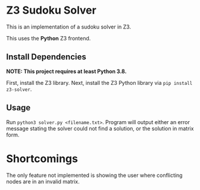 # Z3 Sudoku Solver
This is an implementation of a sudoku solver in Z3.

This uses the **Python** Z3 frontend.

## Install Dependencies
**NOTE: This project requires at least Python 3.8.**

First, install the Z3 library.
Next, install the Z3 Python library via `pip install z3-solver`.

## Usage
Run `python3 solver.py <filename.txt>`. Program will output either an error message stating the solver could not find a solution, or the solution in matrix form.

# Shortcomings
The only feature not implemented is showing the user where conflicting nodes are in an invalid matrix.
